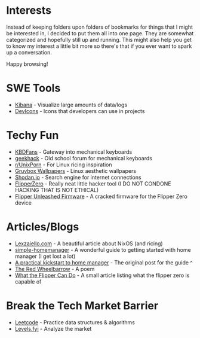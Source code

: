 # Interests
Instead of keeping folders upon folders of bookmarks for things that I might be interested in, I decided to put them all into one page. They are somewhat categorized and hopefully still up and running. This might also help you get to know my interest a little bit more so there's that if you ever want to spark up a conversation. 

Happy browsing!

# SWE Tools
- [Kibana](https://www.elastic.co/kibana) - Visualize large amounts of data/logs
- [DevIcons](https://devicon.dev/) - Icons that developers can use in projects

# Techy Fun
- [KBDFans](https://kbdfans.com/) - Gateway into mechanical keyboards
- [geekhack](https://geekhack.org/index.php) - Old school forum for mechanical keyboards
- [r/UnixPorn](https://www.reddit.com/r/unixporn/) - For Linux ricing inspiration
- [Gruvbox Wallpapers](https://gruvbox-wallpapers.pages.dev/) - Linux aesthetic wallpapers
- [Shodan.io](https://www.shodan.io/) - Search engine for internet connections
- [FlipperZero](https://flipperzero.one/) - Really neat little hacker tool (I DO NOT CONDONE HACKING THAT IS NOT ETHICAL)
- [Flipper Unleashed Firmware](https://github.com/DarkFlippers/unleashed-firmware) - A cracked firmware for the Flipper Zero device

# Articles/Blogs
- [Lexzaiello.com](https://lexzaiello.com/posts/nixos/) - A beautiful article about NixOS (and ricing)
- [simple-homemanager](https://github.com/Evertras/simple-homemanager/tree/main) - A wonderful guide to getting started with home manager (I get lost a lot)
- [A practical kickstart to home manager](https://discourse.nixos.org/t/a-practical-kickstart-to-home-manager/40180) - The original post for the guide ^
- [The Red Wheelbarrow](https://www.poetryfoundation.org/poems/45502/the-red-wheelbarrow) - A poem
- [What the Flipper Can Do](https://nexttechworld.com/hobby-radio/flipper-zero-real-capabilities-legal-use-guide/) - A small article listing what the flipper zero is capable of

# Break the Tech Market Barrier
- [Leetcode](https://leetcode.com/) - Practice data structures & algorithms
- [Levels.fyi](https://Levels.fyi) - Analyze the market